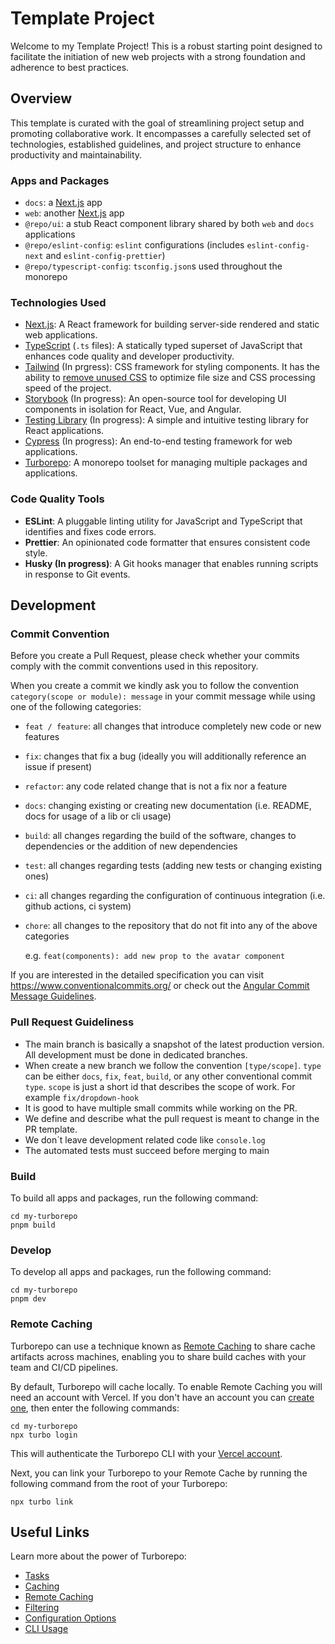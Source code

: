 # Template Project

Welcome to my Template Project! This is a robust starting point designed to facilitate the initiation of new web projects with a strong foundation and adherence to best practices.

## Overview

This template is curated with the goal of streamlining project setup and promoting collaborative work. It encompasses a carefully selected set of technologies, established guidelines, and project structure to enhance productivity and maintainability.

### Apps and Packages

- `docs`: a [Next.js](https://nextjs.org/) app
- `web`: another [Next.js](https://nextjs.org/) app
- `@repo/ui`: a stub React component library shared by both `web` and `docs` applications
- `@repo/eslint-config`: `eslint` configurations (includes `eslint-config-next` and `eslint-config-prettier`)
- `@repo/typescript-config`: `tsconfig.json`s used throughout the monorepo

### Technologies Used

- [Next.js](https://nextjs.org/): A React framework for building server-side rendered and static web applications.
- [TypeScript](https://www.typescriptlang.org) (`.ts` files): A statically typed superset of JavaScript that enhances code quality and developer productivity.
- [Tailwind](https://tailwindcss.com) (In prgress): CSS framework for styling components. It has the ability to [remove unused CSS](https://tailwindcss.com/docs/optimizing-for-production) to optimize file size and CSS processing speed of the project.
- [Storybook](https://storybook.js.org/) (In progress): An open-source tool for developing UI components in isolation for React, Vue, and Angular.
- [Testing Library](https://testing-library.com/) (In progress): A simple and intuitive testing library for React applications.
- [Cypress](https://www.cypress.io/) (In progress): An end-to-end testing framework for web applications.
- [Turborepo](https://turbo.build/): A monorepo toolset for managing multiple packages and applications.

### Code Quality Tools

- **ESLint**: A pluggable linting utility for JavaScript and TypeScript that identifies and fixes code errors.
- **Prettier**: An opinionated code formatter that ensures consistent code style.
- **Husky (In progress)**: A Git hooks manager that enables running scripts in response to Git events.

## Development

### Commit Convention

Before you create a Pull Request, please check whether your commits comply with
the commit conventions used in this repository.

When you create a commit we kindly ask you to follow the convention
`category(scope or module): message` in your commit message while using one of
the following categories:

- `feat / feature`: all changes that introduce completely new code or new
  features
- `fix`: changes that fix a bug (ideally you will additionally reference an
  issue if present)
- `refactor`: any code related change that is not a fix nor a feature
- `docs`: changing existing or creating new documentation (i.e. README, docs for
  usage of a lib or cli usage)
- `build`: all changes regarding the build of the software, changes to
  dependencies or the addition of new dependencies
- `test`: all changes regarding tests (adding new tests or changing existing
  ones)
- `ci`: all changes regarding the configuration of continuous integration (i.e.
  github actions, ci system)
- `chore`: all changes to the repository that do not fit into any of the above
  categories

  e.g. `feat(components): add new prop to the avatar component`

If you are interested in the detailed specification you can visit
https://www.conventionalcommits.org/ or check out the
[Angular Commit Message Guidelines](https://github.com/angular/angular/blob/22b96b9/CONTRIBUTING.md#-commit-message-guidelines).

### Pull Request Guideliness

- The main branch is basically a snapshot of the latest production version. All development must be done in dedicated branches.
- When create a new branch we follow the convention `[type/scope]`. `type` can be either `docs`, `fix`, `feat`, `build`, or any other conventional commit `type`. `scope` is just a short id that describes the scope of work. For example `fix/dropdown-hook`
- It is good to have multiple small commits while working on the PR.
- We define and describe what the pull request is meant to change in the PR template.
- We don´t leave development related code like `console.log`
- The automated tests must succeed before merging to main

### Build

To build all apps and packages, run the following command:

```
cd my-turborepo
pnpm build
```

### Develop

To develop all apps and packages, run the following command:

```
cd my-turborepo
pnpm dev
```

### Remote Caching

Turborepo can use a technique known as [Remote Caching](https://turbo.build/repo/docs/core-concepts/remote-caching) to share cache artifacts across machines, enabling you to share build caches with your team and CI/CD pipelines.

By default, Turborepo will cache locally. To enable Remote Caching you will need an account with Vercel. If you don't have an account you can [create one](https://vercel.com/signup), then enter the following commands:

```
cd my-turborepo
npx turbo login
```

This will authenticate the Turborepo CLI with your [Vercel account](https://vercel.com/docs/concepts/personal-accounts/overview).

Next, you can link your Turborepo to your Remote Cache by running the following command from the root of your Turborepo:

```
npx turbo link
```

## Useful Links

Learn more about the power of Turborepo:

- [Tasks](https://turbo.build/repo/docs/core-concepts/monorepos/running-tasks)
- [Caching](https://turbo.build/repo/docs/core-concepts/caching)
- [Remote Caching](https://turbo.build/repo/docs/core-concepts/remote-caching)
- [Filtering](https://turbo.build/repo/docs/core-concepts/monorepos/filtering)
- [Configuration Options](https://turbo.build/repo/docs/reference/configuration)
- [CLI Usage](https://turbo.build/repo/docs/reference/command-line-reference)
